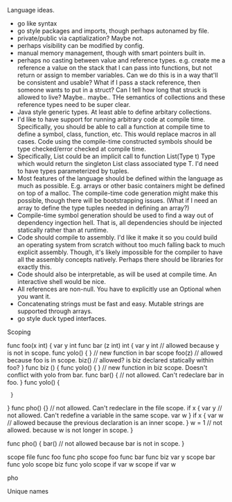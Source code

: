 
Language ideas.
- go like syntax
- go style packages and imports, though perhaps autonamed by file.
- private/public via captialization? Maybe not.
- perhaps visibility can be modified by config.
- manual memory management, though with smart pointers built in.
- perhaps no casting between value and reference types. e.g. create me a reference
  a value on the stack that I can pass into functions, but not return or assign to
  member variables. Can we do this is in a way that'll be consistent and usable?
  What if I pass a stack reference, then someone wants to put in a struct? Can I tell how
  long that struck is allowed to live? Maybe.. maybe..
  THe semantics of collections and these reference types need to be super clear.
- Java style generic types. At least able to define arbitary collections.
- I'd like to have support for running arbitrary code at compile time.
  Specifically, you should be able to call a function at compile time to
  define a symbol, class, function, etc. This would replace macros in all cases.
  Code using the compile-time constructed symbols should be type checked/error checked
  at compile time.
- Specifically, List<Foo> could be an implicit call to function List(Type t) Type
  which would return the singleton List class associated type T.
  I'd need to have types parameterized by tuples.
- Most features of the language should be defined within the language as much as possible.
  E.g. arrays or other basic containers might be defined on top of a malloc. The
  compile-time code generation might make this possible, though there will be bootstrapping
  issues. (What if I need an array to define the type tuples needed in defining an array?)
- Compile-time symbol generation should be used to find a way out of dependency ingection hell.
  That is, all dependencies should be injected statically rather than at runtime.
- Code should compile to assembly. I'd like it make it so you could build an operating system from
  scratch without too much falling back to much explicit assembly. Though, it's likely impossible
  for the compiler to have all the assembly concepts natively. Perhaps there should be libraries for
  exactly this.
- Code should also be interpretable, as will be used at compile time. An interactive shell would be nice.
- All references are non-null. You have to explicitly use an Optional<T> when you want it.
- Concatenating strings must be fast and easy. Mutable strings are supported through arrays.
- go style duck typed interfaces.


Scoping

func foo(x int) {
  var y int
  func bar (z int) int {
     var y int // allowed because y is not in scope.
     func yolo() { } // new function in bar scope
     foo(z) // allowed because foo is in scope.
     biz() // allowed? is biz declared statically within foo?
  }
  func biz () {
     func yolo() { } // new function in biz scope. Doesn't conflict with yolo from bar.
     func bar() { // not allowed. Can't redeclare bar in foo.
     }
     func yolo() {

     }
  }
  func pho() {} // not allowed. Can't redeclare in the file scope.
  if x {
    var y // not allowed. Can't redefine a variable in the same scope.
    var w
  }
  if x {
    var w // allowed because the previous declaration is an inner scope.
  }
  w = 1 // not allowed. because w is not longer in scope.
}

func pho() {
  bar() // not allowed because bar is not in scope.
}

scope file
  func foo
  func pho
  scope foo
    func bar
    func biz
    var y
    scope bar
      func yolo
    scope biz
      func yolo
    scope if
      var w
    scope if
      var w

  pho

Unique names


